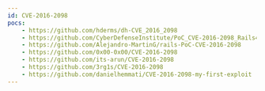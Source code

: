 ```yaml
---
id: CVE-2016-2098
pocs:
    - https://github.com/hderms/dh-CVE_2016_2098
    - https://github.com/CyberDefenseInstitute/PoC_CVE-2016-2098_Rails42
    - https://github.com/Alejandro-MartinG/rails-PoC-CVE-2016-2098
    - https://github.com/0x00-0x00/CVE-2016-2098
    - https://github.com/its-arun/CVE-2016-2098
    - https://github.com/3rg1s/CVE-2016-2098
    - https://github.com/danielhemmati/CVE-2016-2098-my-first-exploit
---
```

